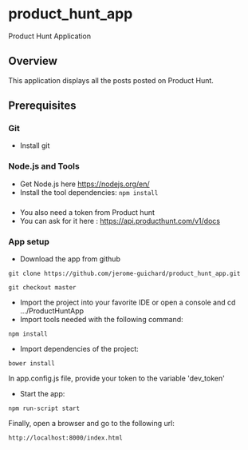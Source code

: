 # product_hunt_app
Product Hunt Application

## Overview

This application displays all the posts posted on Product Hunt.

## Prerequisites

### Git

- Install git

### Node.js and Tools

- Get Node.js here https://nodejs.org/en/
- Install the tool dependencies: `npm install`

###
- You also need a token from Product hunt
- You can ask for it here : https://api.producthunt.com/v1/docs
### App setup

- Download the app from github
```
git clone https://github.com/jerome-guichard/product_hunt_app.git
```
```
git checkout master
```

- Import the project into your favorite  IDE or open a console and cd .../ProductHuntApp
- Import tools needed with the following command:
```
npm install
```
- Import dependencies of the project:
```
bower install
```
In app.config.js file, provide your token to the variable 'dev_token' 
- Start the app:
```
npm run-script start
```
Finally, open a browser and go to the following url:
```
http://localhost:8000/index.html
```